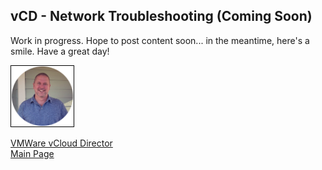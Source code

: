 ## vCD - Network Troubleshooting (Coming Soon)

<!-- 
Updated: 2021-05-01
--> 

Work in progress.  Hope to post content soon... in the meantime, here's a smile.  Have a great day!

<img src="../../mlwiles.png" width="100" style="border: 1px solid black">

<!-- 
VM
Check vNIC settings (Connected, attched to the right network, etc)
Force Customizations or manually change IP Settings in VM
Check MAC on VM matches MAC of vNIC
Ping your Network Gateway
Modify Firewall to allow ping outside of network

Firewall
review Rules (correct, missing, etc)
Enabled (if Firewall not enabled unexpected denial of access)

NAT
SNAT, check that setup as expected

Routing
Default route is on public external network
Additional routes required?

ESG
SSH Access
Basic commands
Logging to syslog

_Note the information described in this example are guidelines.  There are multiple ways to configure the various parts of the example.  Please adjust accordingly for your needs._

--> 

[VMWare vCloud Director](https://mlwiles.github.io/vmwaresolutions/vcd/)<br/>
[Main Page](https://mlwiles.github.io/vmwaresolutions)